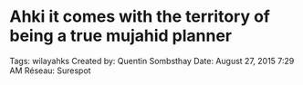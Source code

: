 # Ahki it comes with the territory of being a true mujahid planner

Tags: wilayahks
Created by: Quentin Sombsthay
Date: August 27, 2015 7:29 AM
Réseau: Surespot